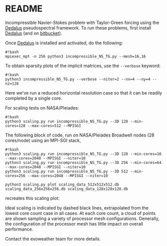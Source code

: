 # README #

Incompressible Navier-Stokes problem with Taylor-Green forcing using
the [Dedalus](http://dedalus-project.org) pseudospectral
framework.  To run these problems, first install
[Dedalus](http://dedalus-project.org/) (and on
[bitbucket](https://bitbucket.org/dedalus-project/dedalus)). 

Once [Dedalus](http://dedalus-project.org/) is installed and activated, do the following:
```
#!bash
mpiexec_mpt -n 256 python3 incompressible_NS_TG.py --mesh=16,16
```
To obtain sparsity plots of the implicit matrices, use the `--verbose`
keyword: 
```
#!bash
python3 incompressible_NS_TG.py --verbose --niter=2 --nx=4 --ny=4 --nz=128
```
Here we've run a reduced horizontal resolution case so that it can be
readily completed by a single core.

For scaling tests on NASA/Pleiades:
```
#!bash
python3 scaling.py run incompressible_NS_TG.py --3D 128 --min-cores=128 --max-cores=512 --MPISGI
```

The following block of code, run on NASA/Pleiades Broadwell nodes (28
cores/node) using an MPI-SGI stack,
```
#!bash
python3 scaling.py run incompressible_NS_TG.py --3D 128 --min-cores=16 --max-cores=2048 --MPISGI --niter=10
python3 scaling.py run incompressible_NS_TG.py --3D 256 --min-cores=64 --max-cores=2048 --MPISGI --niter=10
python3 scaling.py run incompressible_NS_TG.py --3D 512 --min-cores=256 --max-cores=2048 --MPISGI --niter=10

python3 scaling.py plot scaling_data_512x512x512.db scaling_data_256x256x256.db scaling_data_128x128x128.db 
```
recreates this scaling plot:


Ideal scaling is indicated by dashed black lines, extrapolated from
the lowest core count case in all cases.  At each core count, a cloud
of points are shown sampling a variety of processor mesh
configurations.  Generally, the configuration of the processor mesh
has little impact on overall performance.

Contact the exoweather team for more details.

